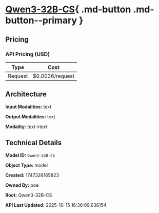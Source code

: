 # [Qwen3-32B-CS](https://poe.com/Qwen3-32B-CS){ .md-button .md-button--primary }

## Pricing

### API Pricing (USD)

| Type | Cost |
|------|------|
| Request | $0.0036/request |

## Architecture

**Input Modalities:** text

**Output Modalities:** text

**Modality:** text->text


## Technical Details

**Model ID:** `Qwen3-32B-CS`

**Object Type:** model

**Created:** 1747326165823

**Owned By:** poe

**Root:** Qwen3-32B-CS

**API Last Updated:** 2025-10-15 16:36:09.636154
